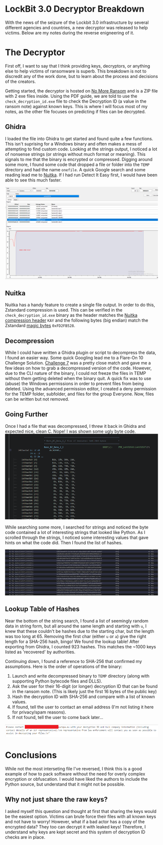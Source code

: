 # LockBit 3.0 Decryptor Breakdown
With the news of the seizure of the Lockbit 3.0 infrastructure by several different agencies and countries, a new decryptor was released to help victims. Below are my notes during the reverse enigneering of it.

# The Decryptor
First off, I want to say that I think providing keys, decryptors, or anything else to help victims of ransomware is superb. This breakdown is not to discredit any of the work done, but to learn about the process and decisions of the creators.

Getting started, the decryptor is hosted on [No More Ransom](https://www.nomoreransom.org/en/index.html) and is a ZIP file with 2 exe files inside. Using the PDF guide, we are told to use the `check_decryption_id.exe` file to check the Decryption ID (a value in the ransom note) against known keys. This is where I will focus most of my notes, as the other file focuses on predicting if files can be decrypted.

## Ghidra
I loaded the file into Ghidra to get started and found quite a few functions. This isn't suprising for a Windows binary and often makes a mess of attempting to find custom code. Looking at the strings output, I noticed a lot of nonsense strings (or strings without much format or meaning). This signals to me that the binary is encrypted or compressed. Digging around some more, I found some code that dropped a file or folder into the `TEMP` directory and had the name `onefile`. A quick Google search and some reading lead me to [Nuitka](https://nuitka.net/index.html). If I had run Detect It Easy first, I would have been able to see this much faster.

![Entropy of the file as viewed in Detect It Easy](https://github.com/TKems/LockBit-Decryptor-Breakdown/blob/ffaeb2d537bbe892f8123a42e6270799facd25ab/images/entropy-of-PE.png "Entropy of the file showing compression")

## Nuitka
Nuitka has a handy feature to create a single file output. In order to do this, Zstandard compression is used. This can be verified in the `check_decryption_id.exe` binary as the header matches the [Nuitka compression header](https://github.com/Nuitka/Nuitka/blob/develop/nuitka/tools/onefile_compressor/OnefileCompressor.py) `KAY` and the following bytes (big endian) match the Zstandard [magic bytes](https://github.com/facebook/zstd/blob/dev/doc/zstd_compression_format.md) `0xFD2FB528`.

## Decompression
While I could have written a Ghidra plugin or script to decompress the data, I found an easier way. Some quick Googling lead me to a Flare-On 10 Challenge Solution. [Challenge 7](https://services.google.com/fh/files/misc/7-flake-flareon10.pdf) was a pretty close match and gave me a few ideas on how to grab a decompressed version of the code. However, due to the CLI nature of the binary, I could not freeze the files in TEMP without them getting deleted when the binary quit. A quick fix was to use (abuse) the Windows permissions in order to prevent files from being deleted. Using the advanced permission editor, I created a deny permission for the TEMP folder, subfolder, and files for the group Everyone. Now, files can be written but not removed. 

## Going Further
Once I had a file that was decompressed, I threw it back in Ghidra and expected nice, clean C. Nope! I was shown some ugly byte code. ![Bytecode as viewed in Ghidra](https://github.com/TKems/LockBit-Decryptor-Breakdown/blob/cb94cde669ef8bf7e6cdcb2f69199de76bf43506/images/ghidra-decompressed-code.png) 

While searching some more, I searched for strings and noticed the byte code contained a lot of interesting strings that looked like Python. As I scrolled through the strings, I noticed some interesting values that gave hints on what the code did. Then I found the list of hashes.

![Image of SHA-256 Hashes in the Ghidra string search tool](https://github.com/TKems/LockBit-Decryptor-Breakdown/blob/7b68cb7e8bd2713a3c1b130e7dfaa75c9fae6b6c/images/sha256-hashes.png)

## Lookup Table of Hashes
Near the bottom of the string search, I found a list of seemingly random data in string form, but all around the same length and starting with `u`, I knew that these couldn't be hashes due to the starting char, but the length was too long at 65. Removing the first char (either `u` or `a`) give the right length for a SHA-256 hash, bingo! We found the lookup table! After exporting from Ghidra, I counted 923 hashes. This matches the ~1000 keys listed as 'recovered' by authorities.

Continuing down, I found a reference to SHA-256 that confirmed my assumptions. Here is the order of operations of the binary:
1. Launch and write decompressed binary to `TEMP` directory (along with supporting Python bytecode files and DLLS).
2. Ask the user for their 16-digit (or longer) decryption ID that can be found in the ransom note. (This is likely just the first 16 bytes of the public key)
3. Hash the decryption ID with SHA-256 and compare with a list of known values.
4. If found, tell the user to contact an email address (I'm not listing it here for privacy/spam reasons).
5. If not found, tell the user to come back later...

![Message shown to users if the Decryption ID matches](https://github.com/TKems/LockBit-Decryptor-Breakdown/raw/master/images/message-in-exe-censored.png "It's a match! Email us for your key")

# Conclusions
While not the most interseting file I've reversed, I think this is a good example of how to pack software without the need for overly complex encryption or obfuscation. I would have liked the authors to include the Python source, but understand that it might not be possible.

## Why not just share the raw keys?
I asked myself this question and thought at first that sharing the keys would be the easiest option. Victims can brute force their files with all known keys and not have to worry! However, what if a bad actor has a copy of the encrypted data? They too can decrypt it with leaked keys! Therefore, I understand why keys are kept secret and this system of decryption ID checks are in place.



